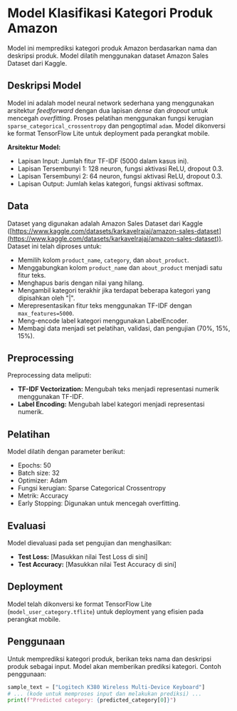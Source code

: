 # Model Klasifikasi Kategori Produk Amazon

Model ini memprediksi kategori produk Amazon berdasarkan nama dan deskripsi produk.  Model dilatih menggunakan dataset Amazon Sales Dataset dari Kaggle.

## Deskripsi Model

Model ini adalah model neural network sederhana yang menggunakan arsitektur *feedforward* dengan dua lapisan *dense* dan *dropout* untuk mencegah *overfitting*.  Proses pelatihan menggunakan fungsi kerugian `sparse_categorical_crossentropy` dan pengoptimal `adam`.  Model dikonversi ke format TensorFlow Lite untuk deployment pada perangkat mobile.

**Arsitektur Model:**

* Lapisan Input:  Jumlah fitur TF-IDF (5000 dalam kasus ini).
* Lapisan Tersembunyi 1:  128 neuron, fungsi aktivasi ReLU, dropout 0.3.
* Lapisan Tersembunyi 2:  64 neuron, fungsi aktivasi ReLU, dropout 0.3.
* Lapisan Output:  Jumlah kelas kategori, fungsi aktivasi softmax.

## Data

Dataset yang digunakan adalah Amazon Sales Dataset dari Kaggle ([https://www.kaggle.com/datasets/karkavelrajaj/amazon-sales-dataset](https://www.kaggle.com/datasets/karkavelrajaj/amazon-sales-dataset)).  Dataset ini telah diproses untuk:

* Memilih kolom `product_name`, `category`, dan `about_product`.
* Menggabungkan kolom `product_name` dan `about_product` menjadi satu fitur teks.
* Menghapus baris dengan nilai yang hilang.
* Mengambil kategori terakhir jika terdapat beberapa kategori yang dipisahkan oleh "|".
* Merepresentasikan fitur teks menggunakan TF-IDF dengan `max_features=5000`.
* Meng-encode label kategori menggunakan LabelEncoder.
* Membagi data menjadi set pelatihan, validasi, dan pengujian (70%, 15%, 15%).

## Preprocessing

Preprocessing data meliputi:

* **TF-IDF Vectorization:**  Mengubah teks menjadi representasi numerik menggunakan TF-IDF.
* **Label Encoding:** Mengubah label kategori menjadi representasi numerik.

## Pelatihan

Model dilatih dengan parameter berikut:

* Epochs: 50
* Batch size: 32
* Optimizer: Adam
* Fungsi kerugian: Sparse Categorical Crossentropy
* Metrik: Accuracy
* Early Stopping: Digunakan untuk mencegah overfitting.

## Evaluasi

Model dievaluasi pada set pengujian dan menghasilkan:

* **Test Loss:** [Masukkan nilai Test Loss di sini]
* **Test Accuracy:** [Masukkan nilai Test Accuracy di sini]

## Deployment

Model telah dikonversi ke format TensorFlow Lite (`model_user_category.tflite`) untuk deployment yang efisien pada perangkat mobile.

## Penggunaan

Untuk memprediksi kategori produk, berikan teks nama dan deskripsi produk sebagai input.  Model akan memberikan prediksi kategori.  Contoh penggunaan:

```python
sample_text = ["Logitech K380 Wireless Multi-Device Keyboard"]
# ... (kode untuk memproses input dan melakukan prediksi) ...
print(f"Predicted category: {predicted_category[0]}")
